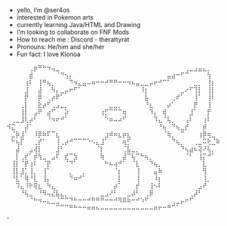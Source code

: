 - yello, I’m @ser4os
- interested in Pokemon arts
- currently learning Java/HTML and Drawing
- I’m looking to collaborate on FNF Mods
- How to reach me : Discord - therattyrat
- Pronouns: He/him and she/her
- Fun fact: I love Klonoa

⠀⠀⠀⠀⠀⢀⡶⠛⠓⠲⢤⣀⠀⠀⠀⠀⠀⠀⠀⠀⠀⠀⠀⠀⠀⠀⠀⠀⠀⠀⠀⠀⠀⠀⠀⠀⠀⠀⠀⠀⢀⣀⣠⣤⣄⡀⠀⠀
⠀⠀⠀⠀⠀⣾⠀⠀⠀⠀⠀⠈⠙⢢⡄⠀⠀⠀⠀⠀⠀⠀⠀⠀⠀⠀⠀⠀⠀⠀⠀⠀⠀⠀⠀⠀⣤⣴⠒⠋⠉⠀⠀⠀⠀⢳⠀⠀
⠀⠀⠀⠀⢰⠇⠀⢸⠛⢦⡀⠀⠀⠀⠙⠲⣄⣤⠤⠶⠒⠒⠚⠛⠛⠒⠒⠲⠦⣤⣀⣀⡤⠖⠚⠉⠁⠀⠀⠀⠀⠀⣀⡀⠀⢸⡆⠀
⠀⠀⠀⠀⣸⠀⠀⣼⠀⠀⠳⡄⣀⡤⠖⠋⠁⠀⠀⠀⠀⠀⠀⠀⠀⠀⠀⠀⠀⠀⠸⡆⠀⠀⠀⠀⠀⠀⠀⣀⠔⠋⢹⡇⠀⢸⡇⠀
⠀⠀⠀⠀⡟⠀⠀⡿⠀⢀⡴⠟⠁⠀⠀⠀⠀⠀⠀⠀⠀⠀⠀⠀⠀⠀⠀⠀⠀⠀⠀⣧⠀⠀⠀⠀⠀⢀⠞⠁⠀⠀⢸⠁⠀⢸⠇⠀
⠀⠀⠀⢀⡇⠀⠀⣗⡴⠋⢀⣠⣀⡀⠀⠀⠀⠀⠀⠀⠀⠀⠀⣀⣀⡀⠀⠀⠀⠀⠀⠘⣆⠀⠀⠀⡴⠁⠀⠀⠀⠀⡟⠀⠀⢸⠀⠀
⠀⠀⠀⢸⡇⠀⣠⠟⠀⣴⠋⠀⠀⡵⠀⠀⠀⠀⠀⠀⠀⢰⡋⠉⠉⠉⢶⠀⠀⠀⠀⠀⠹⡄⠀⢾⠀⠀⠀⠀⠀⣸⠁⠀⠀⡟⠀⠀
⠀⢀⣀⣸⢇⡴⠃⠀⠀⠘⠲⠖⠚⠁⠀⠀⠀⠀⠀⠀⠀⠀⠑⠶⠤⠴⠋⠀⠀⠀⠀⠀⠀⠹⣄⠈⢧⡀⠀⠀⢠⠇⠀⠀⢰⠇⠀⠀
⠺⣍⠀⠀⡼⠁⠀⠀⠀⠀⠀⠀⠀⠀⠀⠀⠀⠀⠀⠀⠀⠀⠀⠀⠀⠀⠀⠀⠀⠀⠀⠀⠀⠀⠘⢦⠀⠙⢦⣀⡞⠀⠀⠀⡾⠀⠀⠀
⠀⣈⡷⣸⠁⠀⠸⡿⠷⠏⠉⣆⠀⠀⠀⠀⠀⠀⠀⠀⠀⠀⣰⠾⠶⣆⡶⣆⠀⠀⠀⠀⠀⠀⠀⠈⢷⡀⠀⠉⠀⠀⠀⢰⡿⢶⣀⠀
⠀⠓⢦⡏⠀⠀⢀⡞⠁⠀⠀⢸⢀⡴⠚⠉⠉⠉⠑⠢⣄⣸⠁⠀⠀⠀⢶⡋⠀⠀⠀⠀⠀⠀⠀⠀⠀⠙⢦⡀⠀⠀⢀⣀⠭⢗⣈⠷
⠀⠀⣼⠀⠀⣠⢼⡇⠀⠀⠀⣸⠃⠀⠀⠀⠀⠀⠀⠀⠈⡇⠀⠀⠀⠀⢈⣧⣀⡀⠀⠀⠀⠀⠀⠀⠀⠀⠀⠙⢦⣴⠦⢽⠜⢧⡀⠀
⠀⠀⡇⢀⡞⠁⡾⢳⣀⠀⣠⠏⠀⣞⠉⣳⠀⠀⠀⠀⠀⢷⠀⠀⠀⠀⣼⠉⢧⠉⠓⢦⡀⠀⠀⠀⠀⠀⠀⠀⠈⠃⠀⢸⡍⠚⠁⠀
⠀⢸⡇⠈⡟⢰⠇⠀⠈⡟⠀⠀⠀⠈⠙⠁⠀⠀⠀⠀⠀⠀⠓⠦⢴⠚⠁⠀⠈⣇⠀⠀⠙⢦⡀⠀⠀⠀⠀⠀⠀⠀⠀⠀⣇⠀⠀⠀
⠀⢸⡇⣸⡁⢸⡀⠀⢸⠁⠀⠀⠀⠀⡀⠀⠀⡀⠀⠀⠀⠀⠀⠀⠈⡆⠀⠀⠀⢸⠀⠀⠀⣤⠷⠀⠀⠀⠀⠀⠀⠀⠀⠀⢻⠀⠀⠀
⠀⠘⣇⠁⢿⠘⣇⠀⢸⡄⠀⠀⠀⠀⠙⠶⠚⠁⠀⠀⠀⠀⠀⠀⠀⡇⠀⠀⠀⢸⠀⠀⠀⠸⡆⠀⠀⠀⠀⠀⠀⠀⠀⠀⢸⡀⠀⠀
⠀⠀⠹⣄⠸⠗⢿⣆⠀⠳⣄⠀⠀⠀⠀⠀⠀⠀⠀⠀⠀⠀⠀⠀⡴⠁⠀⠀⠀⡞⠀⠀⢸⠢⠇⠀⠀⠀⠀⠀⠀⠀⠀⣠⠞⠀⠀⠀
⠀⠀⠀⠘⢧⣀⠀⠘⠻⢤⣜⣧⣄⡀⠀⠀⠀⠀⠀⠀⠀⣀⣠⠜⠃⠀⠀⣀⡼⠃⠀⢀⡿⠀⠀⠀⠀⠀⠀⠀⠀⢀⡼⠃⠀⠀⠀⠀
⠀⠀⠀⠀⠀⠈⠓⠲⠤⣄⣀⣈⠉⠉⠙⠓⠒⠒⠚⠛⠛⠛⠒⠒⠚⠻⠿⠷⠒⠚⠱⠋⠀⠀⠀⠀⠀⢀⣀⡤⠖⠋⠀⠀⠀⠀⠀⠀
⠀⠀⠀⠀⠀⠀⠀⠀⠀⠀⠀⠉⠉⠉⠛⠓⠒⠒⠶⠶⠦⠤⠤⠤⠤⠤⠤⠤⠤⠤⠤⠤⠤⠶⠖⠒⠛⠉⠁⠀⠀⠀⠀⠀⠀⠀⠀⠀
⡀⠀⠀⠀⠀⠀⠀⠀⠀⠀⠀⠀⠀⠀⠀⠀⠀⠀⠀⠀⠀⠀⠀⠀⠀⠀⠀⠀⠀⠀⠀⠀⠀⠀⠀⠀⠀⠀⠀⠀⠀⠀⠀⠀⠀⠀⠀⠀
